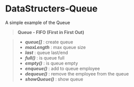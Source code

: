DataStructers-Queue
===================

A simple example of the Queue

> **Queue - FIFO (First in First Out)**

>- ***queue[]***        : create queue
>- ***maxLength***  : max queue size
>- ***last***              : queue last/end
>- ***full()***               : is queue full
>- ***empty()***          : is queue empty
>- ***enqueue()***      : add to queue employee
>- ***dequeue()***      : remove the employee from the queue
>- ***showQueue()*** : show queue